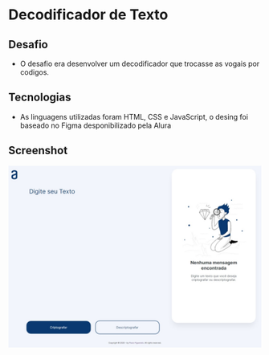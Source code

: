 # Decodificador de Texto

## Desafio
- O desafio era desenvolver um decodificador que trocasse as vogais por codigos.

## Tecnologias
- As linguagens utilizadas foram HTML, CSS e JavaScript, o desing foi baseado no Figma desponibilizado pela Alura

## Screenshot
![](./assets/screenshot.jpeg)
